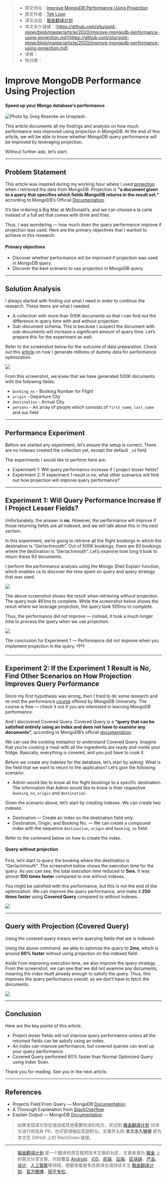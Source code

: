 > * 原文地址：[Improve MongoDB Performance Using Projection](https://medium.com/better-programming/improve-mongodb-performance-using-projection-c08c38334269)
> * 原文作者：[Tek Loon](https://medium.com/@tcguy)
> * 译文出自：[掘金翻译计划](https://github.com/xitu/gold-miner)
> * 本文永久链接：[https://github.com/xitu/gold-miner/blob/master/article/2020/improve-mongodb-performance-using-projection.md](https://github.com/xitu/gold-miner/blob/master/article/2020/improve-mongodb-performance-using-projection.md)
> * 译者：
> * 校对者：

# Improve MongoDB Performance Using Projection

#### Speed up your Mongo database’s performance

![Photo by [Greg Rosenke](https://unsplash.com/@greg_rosenke?utm_source=medium&utm_medium=referral) on [Unsplash](https://unsplash.com?utm_source=medium&utm_medium=referral)](https://cdn-images-1.medium.com/max/10744/0*xNUvb3ABjaziY-2J)

This article documents all my findings and analysis on how much performance was improved using projection in MongoDB. At the end of this article, we will be able to know whether MongoDB query performance will be improved by leveraging projection.

Without further ado, let’s start.

---

## Problem Statement

This article was inspired during my working hour where I used [projection](https://docs.mongodb.com/manual/reference/glossary/#term-projection) when I retrieved the data from MongoDB. Projection is **“a document given to a query that specifies which fields MongoDB returns in the result set.”** according to MongoDB’s Official [Documentation](https://docs.mongodb.com/manual/reference/glossary/#term-projection).

It’s like ordering a Big Mac at McDonald’s, and we can choose a la carte instead of a full set that comes with drink and fries.

Thus, I was wondering — how much does the query performance improve if projection was used. Here are the primary objectives that I wanted to achieve in this research:

#### Primary objectives

* Discover whether performance will be improved if projection was used in MongoDB query.
* Discover the best scenario to use projection in MongoDB query.

---

## Solution Analysis

I always started with finding out what I need in order to continue the research. These items are what I needed:

* A collection with more than 500K documents so that I can find out the difference in query time with and without projection.
* Sub-document schema. This is because I suspect the document with sub-documents will increase a significant amount of query time. Let’s prepare this for the experiment as well.

Refer to the screenshot below for the outcome of data preparation. Check out this [article](https://medium.com/@tcguy/mongodb-performance-101-how-to-generate-millions-of-data-for-performance-optimization-cf45d3556693) on how I generate millions of dummy data for performance optimization.

![](https://cdn-images-1.medium.com/max/2128/1*iYK8wFD1zZg_ItA_GFPSUg.png)

From this screenshot, we knew that we have generated 500K documents with the following fields:

* `booking_no` - Booking Number for Flight
* `origin` - Departure City
* `destination` - Arrival City
* `persons` - An array of people which consists of `first_name`, `last_name` and `dob` field

---

## Performance Experiment

Before we started any experiment, let’s ensure the setup is correct. There are no indexes created the collection yet, except the default `_id` field.

The experiments I would like to perform here are:

* Experiment 1: Will query performance increase if I project lesser fields?
* Experiment 2: If experiment 1 result is no, what other scenarios will find out how projection will improve query performance?

---

## Experiment 1: Will Query Performance Increase If I Project Lesser Fields?

Unfortunately, the answer is **no**. However, the performance will improve if those returning fields are all indexed, and we will talk about this in the next section.

In this experiment, we’re going to retrieve all the flight bookings in which the destination is “Gerlachmouth”. Out of 500K bookings, there are 93 bookings where the destination is “Gerlachmouth”. Let’s examine how long it took to return these 93 documents.

I perform the performance analysis using the Mongo Shell Explain function, which enables us to discover the time spent on query and query strategy that was used.

![](https://cdn-images-1.medium.com/max/2000/1*ZILEtJVXHlvsVaKlImVusA.png)

The above screenshot shows the result when retrieving without projection. The query took 461ms to complete. While the screenshot below shows the result where we leverage projection, the query took 505ms to complete.

Thus, the performance did not improve — instead, it took a much longer time to process the query when we use projection.

![](https://cdn-images-1.medium.com/max/2000/1*1jXiJv35xCeu0cYVUtsuZQ.png)

The conclusion for Experiment 1 — Performance did not improve when you implement projection in the query. 👎👎

---

## Experiment 2: If the Experiment 1 Result is No, Find Other Scenarios on How Projection Improves Query Performance

Since my first hypothesis was wrong, then I tried to do some research and re-visit the performance [course](https://university.mongodb.com/courses/M201/about) offered by MongoDB University. The course is free — check it out if you are interested in learning MongoDB performance.

And I discovered Covered Query. Covered Query is a **“query that can be satisfied entirely using an index and does not have to examine any documents”,** according to MongoDB’s official [documentation](https://docs.mongodb.com/manual/core/query-optimization/#covered-query).

We can use the cooking metaphor to understand Covered Query. Imagine that you’re cooking a meal with all the ingredients are ready and inside your fridge. Basically, everything is covered, and you just have to cook it.

Before we create any indexes for the database, let’s start by asking: What is the field that we want to return to the application? Let’s give the following scenario:

* Admin would like to know all the flight bookings to a specific destination. The information that Admin would like to know is their respective `booking_no`, `origin` and `destination`.

Given the scenario above, let’s start by creating indexes. We can create two indexes.

* Destination — Create an index on the destination field only.
* Destination, Origin, and Booking No. — We can create a compound index with the sequence `destination`, `origin` and `booking_no` field.

Refer to the command below on how to create the index.

#### Query without projection

First, let’s start to query the booking where the destination is “Gerlachmouth”. The screenshot below shows the execution time for the query. As you can see, the total execution time reduced to **5ms**. It was almost **100 times faster** compared to one without indexes.

You might be satisfied with this performance, but this is not the end of the optimization. We can improve the query performance, and make it **250 times faster** using **Covered Query** compared to without indexes.

![](https://cdn-images-1.medium.com/max/2000/1*_07K8c-uv2n9X9cahQnEGQ.png)

---

## Query with Projection (Covered Query)

Using the covered query means we’re querying fields that are is indexed.

Using the above command, we able to optimize the query to **2ms**, which is around **60% faster** without using projection on the indexed field.

Aside from improving execution time, we also improve the query strategy. From the screenshot, we can see that we did not examine any documents, meaning the index itself already enough to satisfy the query. Thus, this improves the query performance overall, as we don’t have to fetch the documents.

![](https://cdn-images-1.medium.com/max/2000/1*R24vSTP-N7x_kfh2ucWr-g.png)

---

## Conclusion

Here are the key points of this article.

* Project lesser fields will not improve query performance unless all the returned fields can be satisfy using an index.
* An index can improve performance, but covered queries can level up your query performance.
* Covered Query performed 60% faster than Normal Optimized Query using Index Scan.

Thank you for reading. See you in the next article.

---

## References

* Projects Field From Query — MongoDB [Documentation](https://docs.mongodb.com/manual/tutorial/project-fields-from-query-results/)
* A Thorough Explanation from [StackOverflow](https://dba.stackexchange.com/questions/198444/how-mongodb-projection-affects-performance)
* Explain Output — MongoDB [Documentation](https://docs.mongodb.com/manual/reference/explain-results/#executionstats)

> 如果发现译文存在错误或其他需要改进的地方，欢迎到 [掘金翻译计划](https://github.com/xitu/gold-miner) 对译文进行修改并 PR，也可获得相应奖励积分。文章开头的 **本文永久链接** 即为本文在 GitHub 上的 MarkDown 链接。

---

> [掘金翻译计划](https://github.com/xitu/gold-miner) 是一个翻译优质互联网技术文章的社区，文章来源为 [掘金](https://juejin.im) 上的英文分享文章。内容覆盖 [Android](https://github.com/xitu/gold-miner#android)、[iOS](https://github.com/xitu/gold-miner#ios)、[前端](https://github.com/xitu/gold-miner#前端)、[后端](https://github.com/xitu/gold-miner#后端)、[区块链](https://github.com/xitu/gold-miner#区块链)、[产品](https://github.com/xitu/gold-miner#产品)、[设计](https://github.com/xitu/gold-miner#设计)、[人工智能](https://github.com/xitu/gold-miner#人工智能)等领域，想要查看更多优质译文请持续关注 [掘金翻译计划](https://github.com/xitu/gold-miner)、[官方微博](http://weibo.com/juejinfanyi)、[知乎专栏](https://zhuanlan.zhihu.com/juejinfanyi)。
